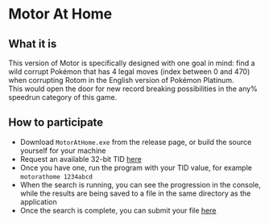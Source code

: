 # Motor At Home

## What it is
This version of Motor is specifically designed with one goal in mind: find a wild corrupt Pokémon that has 4 legal moves (index between 0 and 470) when corrupting Rotom in the English version of Pokémon Platinum.  
This would open the door for new record breaking possibilities in the any% speedrun category of this game.

## How to participate
- Download `MotorAtHome.exe` from the release page, or build the source yourself for your machine
- Request an available 32-bit TID [here](https://github.com/RETIREglitch)
- Once you have one, run the program with your TID value, for example `motorathome 1234abcd`
- When the search is running, you can see the progression in the console, while the results are being saved to a file in the same directory as the application
- Once the search is complete, you can submit your file [here](https://github.com/RETIREglitch)
